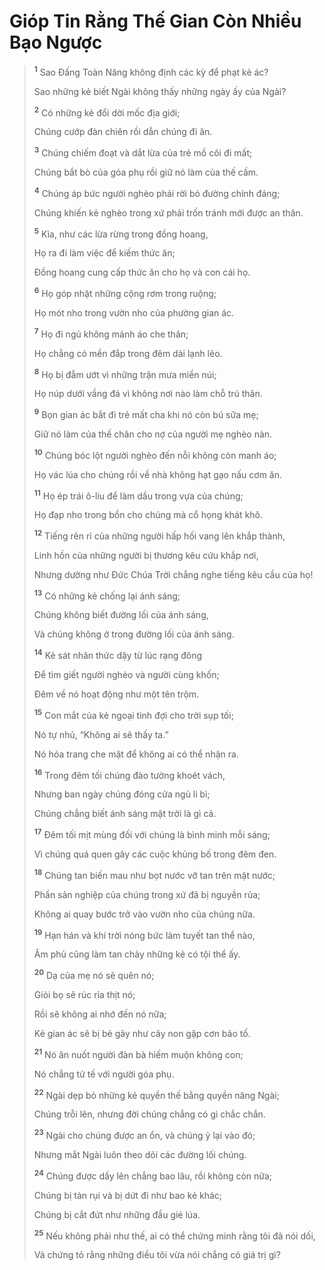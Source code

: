 # Gióp Tin Rằng Thế Gian Còn Nhiều Bạo Ngược

> <sup><b>1</b></sup> Sao Đấng Toàn Năng không định các kỳ để phạt kẻ ác?
>
> Sao những kẻ biết Ngài không thấy những ngày ấy của Ngài?
>
> <sup><b>2</b></sup> Có những kẻ đổi dời mốc địa giới;
>
> Chúng cướp đàn chiên rồi dẫn chúng đi ăn.
>
> <sup><b>3</b></sup> Chúng chiếm đoạt và dắt lừa của trẻ mồ côi đi mất;
>
> Chúng bắt bò của góa phụ rồi giữ nó làm của thế cầm.
>
> <sup><b>4</b></sup> Chúng áp bức người nghèo phải rời bỏ đường chính đáng;
>
> Chúng khiến kẻ nghèo trong xứ phải trốn tránh mới được an thân.
>
> <sup><b>5</b></sup> Kìa, như các lừa rừng trong đồng hoang,
>
> Họ ra đi làm việc để kiếm thức ăn;
>
> Đồng hoang cung cấp thức ăn cho họ và con cái họ.
>
> <sup><b>6</b></sup> Họ góp nhặt những cộng rơm trong ruộng;
>
> Họ mót nho trong vườn nho của phường gian ác.
>
> <sup><b>7</b></sup> Họ đi ngủ không mảnh áo che thân;
>
> Họ chẳng có mền đắp trong đêm dài lạnh lẽo.
>
> <sup><b>8</b></sup> Họ bị đẫm ướt vì những trận mưa miền núi;
>
> Họ núp dưới vầng đá vì không nơi nào làm chỗ trú thân.
>
> <sup><b>9</b></sup> Bọn gian ác bắt đi trẻ mất cha khi nó còn bú sữa mẹ;
>
> Giữ nó làm của thế chân cho nợ của người mẹ nghèo nàn.
>
> <sup><b>10</b></sup> Chúng bóc lột người nghèo đến nỗi không còn manh áo;
>
> Họ vác lúa cho chúng rồi về nhà không hạt gạo nấu cơm ăn.
>
> <sup><b>11</b></sup> Họ ép trái ô-liu để làm dầu trong vựa của chúng;
>
> Họ đạp nho trong bồn cho chúng mà cổ họng khát khô.
>
> <sup><b>12</b></sup> Tiếng rên rỉ của những người hấp hối vang lên khắp thành,
>
> Linh hồn của những người bị thương kêu cứu khắp nơi,
>
> Nhưng dường như Đức Chúa Trời chẳng nghe tiếng kêu cầu của họ!
>
> <sup><b>13</b></sup> Có những kẻ chống lại ánh sáng;
>
> Chúng không biết đường lối của ánh sáng,
>
> Và chúng không ở trong đường lối của ánh sáng.
>
> <sup><b>14</b></sup> Kẻ sát nhân thức dậy từ lúc rạng đông
>
> Để tìm giết người nghèo và người cùng khốn;
>
> Đêm về nó hoạt động như một tên trộm.
>
> <sup><b>15</b></sup> Con mắt của kẻ ngoại tình đợi cho trời sụp tối;
>
> Nó tự nhủ, “Không ai sẽ thấy ta.”
>
> Nó hóa trang che mặt để không ai có thể nhận ra.
>
> <sup><b>16</b></sup> Trong đêm tối chúng đào tường khoét vách,
>
> Nhưng ban ngày chúng đóng cửa ngủ li bì;
>
> Chúng chẳng biết ánh sáng mặt trời là gì cả.
>
> <sup><b>17</b></sup> Đêm tối mịt mùng đối với chúng là bình minh mỗi sáng;
>
> Vì chúng quá quen gây các cuộc khủng bố trong đêm đen.
>
> <sup><b>18</b></sup> Chúng tan biến mau như bọt nước vỡ tan trên mặt nước;
>
> Phần sản nghiệp của chúng trong xứ đã bị nguyền rủa;
>
> Không ai quay bước trở vào vườn nho của chúng nữa.
>
> <sup><b>19</b></sup> Hạn hán và khí trời nóng bức làm tuyết tan thể nào,
>
> Âm phủ cũng làm tan chảy những kẻ có tội thể ấy.
>
> <sup><b>20</b></sup> Dạ của mẹ nó sẽ quên nó;
>
> Giòi bọ sẽ rúc rỉa thịt nó;
>
> Rồi sẽ không ai nhớ đến nó nữa;
>
> Kẻ gian ác sẽ bị bẻ gãy như cây non gặp cơn bão tố.
>
> <sup><b>21</b></sup> Nó ăn nuốt người đàn bà hiếm muộn không con;
>
> Nó chẳng tử tế với người góa phụ.
>
> <sup><b>22</b></sup> Ngài dẹp bỏ những kẻ quyền thế bằng quyền năng Ngài;
>
> Chúng trỗi lên, nhưng đời chúng chẳng có gì chắc chắn.
>
> <sup><b>23</b></sup> Ngài cho chúng được an ổn, và chúng ỷ lại vào đó;
>
> Nhưng mắt Ngài luôn theo dõi các đường lối chúng.
>
> <sup><b>24</b></sup> Chúng được dấy lên chẳng bao lâu, rồi không còn nữa;
>
> Chúng bị tàn rụi và bị dứt đi như bao kẻ khác;
>
> Chúng bị cắt đứt như những đầu gié lúa.
>
> <sup><b>25</b></sup> Nếu không phải như thế, ai có thể chứng minh rằng tôi đã nói dối,
>
> Và chứng tỏ rằng những điều tôi vừa nói chẳng có giá trị gì?